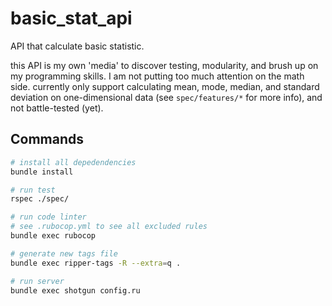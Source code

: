 # basic_stat_api

API that calculate basic statistic.

this API is my own 'media' to discover testing, modularity, and brush up on my programming skills. I am not putting too much attention on the math side.
currently only support calculating mean, mode, median, and standard deviation on one-dimensional data (see `spec/features/*` for more info), and not battle-tested (yet).

## Commands

```bash
# install all depedendencies
bundle install

# run test
rspec ./spec/

# run code linter
# see .rubocop.yml to see all excluded rules
bundle exec rubocop

# generate new tags file
bundle exec ripper-tags -R --extra=q .

# run server
bundle exec shotgun config.ru
```
